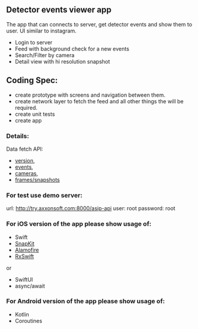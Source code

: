 ## Detector events viewer app 

The app that can connects to server, get detector events and show them to user.
UI similar to instagram. 
* Login to server
* Feed with background check for a new events
* Search/Filter by camera
* Detail view with hi resolution snapshot

## Coding Spec:
* create prototype with screens and navigation between them.
* create network layer to fetch the feed and all other things the will be required.
* create unit tests
* create app

### Details:
Data fetch API: 
* [version](https://docs.axxonsoft.com/confluence/display/one1en/Get+info+about+Server+version),
* [events](https://docs.axxonsoft.com/confluence/display/one1en/Get+list+of+detection+tools+events), 
* [cameras](https://docs.axxonsoft.com/confluence/display/one1en/Get+list+of+video+cameras+and+information+about+them),
* [frames/snapshots](https://docs.axxonsoft.com/confluence/display/one1en/Review+video+footage+by+frame)

### For test use demo server:
url: http://try.axxonsoft.com:8000/asip-api
user: root
password: root

### For iOS version of the app please show usage of:
* Swift
* [SnapKit](https://github.com/SnapKit/SnapKit)
* [Alamofire](https://github.com/Alamofire/Alamofire)
* [RxSwift](https://github.com/ReactiveX/RxSwift)

or
* SwiftUI
* async/await

### For Android version of the app please show usage of:
* Kotlin
* Сoroutines
